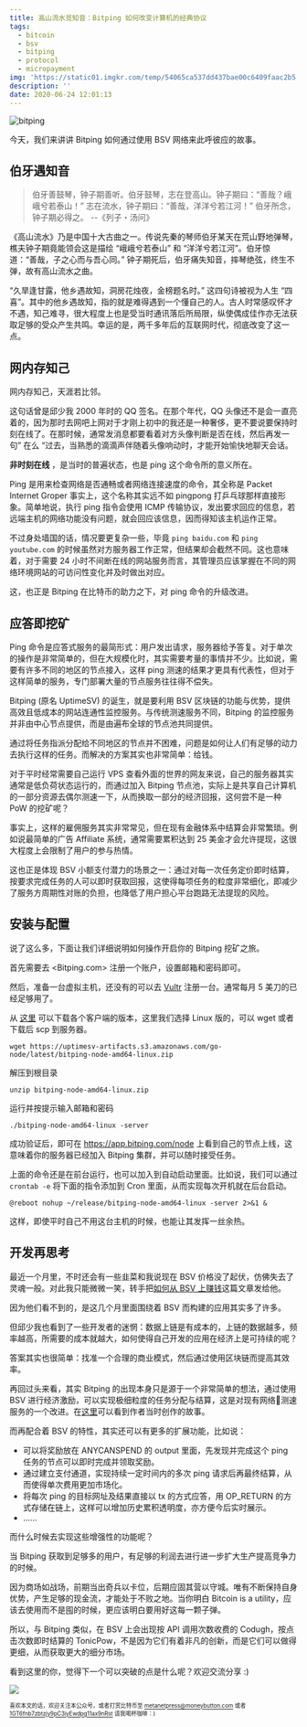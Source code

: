 ```yaml
---
title: 高山流水觅知音：Bitping 如何改变计算机的经典协议
tags:
  - bitcoin
  - bsv
  - bitping
  - protocol
  - micropayment
img: 'https://static01.imgkr.com/temp/54065ca537dd437bae00c6409faac2b5.jpeg'
description: ''
date: 2020-06-24 12:01:13
---
```


![bitping](https://static01.imgkr.com/temp/54065ca537dd437bae00c6409faac2b5.jpeg)

今天，我们来讲讲 Bitping 如何通过使用 BSV 网络来此呼彼应的故事。

<!--more-->

## 伯牙遇知音

> 伯牙善鼓琴，钟子期善听。伯牙鼓琴，志在登高山。钟子期曰：“善哉？峨峨兮若泰山！” 志在流水，钟子期曰：“善哉，洋洋兮若江河！” 伯牙所念，钟子期必得之。 --《列子・汤问》

《高山流水》乃是中国十大古曲之一。传说先秦的琴师伯牙某天在荒山野地弹琴，樵夫钟子期竟能领会这是描绘 “峨峨兮若泰山” 和 “洋洋兮若江河”。伯牙惊道：“善哉，子之心而与吾心同。” 钟子期死后，伯牙痛失知音，摔琴绝弦，终生不弹，故有高山流水之曲。

“久旱逢甘露，他乡遇故知，洞房花烛夜，金榜题名时。” 这四句诗被视为人生 “四喜”。其中的他乡遇故知，指的就是难得遇到一个懂自己的人。古人时常感叹怀才不遇，知己难寻，很大程度上也是受当时通讯落后所局限，纵使偶成佳作亦无法获取足够的受众产生共鸣。幸运的是，两千多年后的互联网时代，彻底改变了这一点。

## 网内存知己

网内存知己，天涯若比邻。

这句话曾是邱少我 2000 年时的 QQ 签名。在那个年代，QQ 头像还不是会一直亮着的，因为那时去网吧上网对于才刚上初中的我还是一种奢侈，更不要说要保持时刻在线了。在那时候，通常发消息都要看着对方头像判断是否在线，然后再发一句” 在么 “过去，当熟悉的滴滴声伴随着头像响动时，才能开始愉快地聊天会话。

**非时刻在线** ，是当时的普遍状态，也是 ping 这个命令所的意义所在。

Ping 是用来检查网络是否通畅或者网络连接速度的命令，其全称是 Packet Internet Groper 事实上，这个名称其实远不如 pingpong 打乒乓球那样直接形象。简单地说，执行 ping 指令会使用 ICMP 传输协议，发出要求回应的信息，若远端主机的网络功能没有问题，就会回应该信息，因而得知该主机运作正常。

不过身处墙国的话，情况要更复杂一些，毕竟 `ping baidu.com` 和 `ping youtube.com` 的时候虽然对方服务器工作正常，但结果却会截然不同。这也意味着，对于需要 24 小时不间断在线的网站服务而言，其管理员应该掌握在不同的网络环境网站的可访问性变化并及时做出对应。

这，也正是 Bitping 在比特币的助力之下，对 ping 命令的升级改进。

## 应答即挖矿

Ping 命令是应答式服务的最简形式：用户发出请求，服务器给予答复。对于单次的操作是非常简单的，但在大规模化时，其实需要考量的事情并不少。比如说，需要有许多不同的地区的节点接入，这样 ping 测速的结果才更具有代表性，但对于这样简单的服务，专门部署大量的节点服务往往得不偿失。

Bitping (原名 UptimeSV) 的诞生，就是要利用 BSV 区块链的功能与优势，提供高效且低成本的网站连通性监控服务。与传统测速服务不同，Bitping 的监控服务并非由中心节点提供，而是由遍布全球的节点池共同提供。

通过将任务指派分配给不同地区的节点并不困难，问题是如何让人们有足够的动力去执行这样的任务。而解决的方案其实也非常简单：给钱。

对于平时经常需要自己运行 VPS 查看外面的世界的网友来说，自己的服务器其实通常是低负荷状态运行的，而通过加入 Bitping 节点池，实际上是共享自己计算机的一部分资源去偶尔测速一下，从而换取一部分的经济回报，这何尝不是一种 PoW 的挖矿呢？

事实上，这样的雇佣服务其实非常常见，但在现有金融体系中结算会非常繁琐。例如说最简单的广告 Affiliate 系统，通常需要累积达到 25 美金才会允许提现，这很大程度上会限制了用户的参与热情。

这也正是体现 BSV 小额支付潜力的场景之一：通过对每一次任务定价即时结算，按要求完成任务的人可以即时获取回报，这使得每项任务的粒度非常细化，即减少了服务方周期性对账的负担，也降低了用户担心平台跑路无法提现的风险。

## 安装与配置

说了这么多，下面让我们详细说明如何操作开启你的 Bitping 挖矿之旅。

首先需要去 <Bitping.com> 注册一个账户，设置邮箱和密码即可。

然后，准备一台虚拟主机，还没有的可以去 [Vultr](https://www.vultr.com/?ref=6932622 "SSD VPS Servers, Cloud Servers and Cloud Hosting by Vultr") 注册一台。通常每月 5 美刀的已经足够用了。

从 [这里](https://www.bitping.com/node#downloads "Bitping Nodes Download") 可以下载各个客户端的版本，这里我们选择 Linux 版的，可以 wget 或者下载后 scp 到服务器。

    wget https://uptimesv-artifacts.s3.amazonaws.com/go-node/latest/bitping-node-amd64-linux.zip

解压到根目录

    unzip bitping-node-amd64-linux.zip

运行并按提示输入邮箱和密码

    ./bitping-node-amd64-linux -server

成功验证后，即可在 https://app.bitping.com/node 上看到自己的节点上线，这意味着你的服务器已经加入 Bitping 集群，并可以随时接受任务。

上面的命令还是在前台运行，也可以加入到自动启动里面。比如说，我们可以通过 `crontab -e` 将下面的指令添加到 Cron 里面，从而实现每次开机就在后台启动。

    @reboot nohup ~/release/bitping-node-amd64-linux -server 2>&1 &

这样，即使平时自己不用这台主机的时候，也能让其发挥一丝余热。

## 开发再思考

最近一个月里，不时还会有一些韭菜和我说现在 BSV 价格没了起伏，仿佛失去了灵魂一般。对此我只能微微一笑，转手把[如何从 BSV 上赚钱](https://metanet.press/blog/2020/03/how-to-invest-in-bsv/ "君若中莫负妾身：如何从 BSV 上赚大钱")这篇文章发给他。

因为他们看不到的，是这几个月里面围绕着 BSV 而构建的应用其实多了许多。

但邱少我也看到了一些开发者的迷惘：数据上链是有成本的，上链的数据越多，频率越高，所需要的成本就越大，如何使得自己开发的应用在经济上是可持续的呢？

答案其实也很简单：找准一个合理的商业模式，然后通过使用区块链而提高其效率。

再回过头来看，其实 Bitping 的出现本身只是源于一个非常简单的想法，通过使用 BSV 进行经济激励，可以实现极细粒度的任务分配与结算，这是对现有网络测速服务的一个改进。在[这里](https://www.chainnews.com/articles/359892054870.htm "Dean Little 演讲：Bitping 通过比特币（BSV）创建分布式网络智能平台")可以看到作者当时创作的故事。

而再配合着 BSV 的特性，其实还可以有更多的扩展功能，比如说：

* 可以将奖励放在 ANYCANSPEND 的 output 里面，先发现并完成这个 ping 任务的节点可以即时完成并领取奖励。
* 通过建立支付通道，实现持续一定时间内的多次 ping 请求后再最终结算，从而使得单次费用更加市场化。
* 将每次 ping 的目标网址及结果直接以 tx 的方式应答，用 OP_RETURN 的方式存储在链上，这样可以增加历史累积透明度，亦方便今后实时展示。
* ……

而什么时候去实现这些增强性的功能呢？

当 Bitping 获取到足够多的用户，有足够的利润去进行进一步扩大生产提高竞争力的时候。

因为商场如战场，前期当出奇兵以卡位，后期应固其营以守城。唯有不断保持自身优势，产生足够的现金流，才能处于不败之地。当你明白 Bitcoin is a utility，应该去使用而不是囤的时候，更应该明白要用好这每一颗子弹。

所以，与 Bitping 类似，在 BSV 上会出现按 API 调用次数收费的 Codugh，按点击次数即时结算的 TonicPow，不是因为它们有着非凡的创新，而是它们可以做得更细，从而获取更大的细分市场。

看到这里的你，觉得下一个可以突破的点是什么呢？欢迎交流分享 :)

![](https://imgkr.cn-bj.ufileos.com/9c7d15e2-403a-4c2b-b01d-05c4cb14ad42.png)

<sub><sup > 喜欢本文的话，欢迎关注本公众号，或者打赏比特币至 [metanetpress@moneybutton.com](bitcoin:metanetpress@moneybutton.com) 或者 [1GT6fnb7zbtzjy9pC3iyEwdpg11ax9nRst](bitcoin:1GT6fnb7zbtzjy9pC3iyEwdpg11ax9nRst) 请我喝杯咖啡：)</sup></sub>
